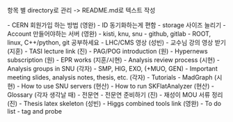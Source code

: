 항목 별 directory로 관리 -> README.md로 텍스트 작성

<Intro>
- CERN 회원가입 하는 방법 (영완)
    - ID 동기화하는게 편함
    - storage 사이즈 늘리기
- Account 만들어야하는 서버  (영완)
    - kisti, knu, snu
    - github, gitlab
- ROOT, linux, C++/python, git 공부하세요

<Physics>
- LHC/CMS 영상 (성빈)
- 교수님 강의 영상 받기 (지훈)
- TASI lecture link (진)

<CMS>
- PAG/POG introduction (원)
- Hypernews subscription (원)
- EPR works (지훈/시현)
- Analysis review process (시현)

<SNU>
- Analysis groups in SNU (각자)
    - SMP, HIG, EXO, (+MUO, GEN)
- Important meeting slides, analysis notes, thesis, etc. (각자)
- Tutorials
    - MadGraph (시현)
    - How to use SNU servers (현산)
    - How to run SKFlatAnalyzer  (현산)

<Others>
- Glossary (각자 생각날 때)
- 전문연
    - 전문연 준비하기 (진)
    - 재성이 MOU 서류 정리  (진)
- Thesis latex skeleton (성빈)
- Higgs combined tools link (영완)
- To do list
    - tag and probe
